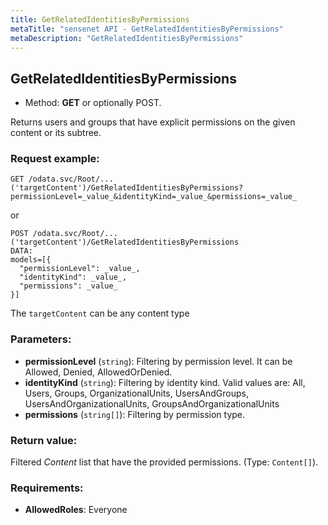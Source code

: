 ```yaml
---
title: GetRelatedIdentitiesByPermissions
metaTitle: "sensenet API - GetRelatedIdentitiesByPermissions"
metaDescription: "GetRelatedIdentitiesByPermissions"
---
```


## GetRelatedIdentitiesByPermissions
- Method: **GET** or optionally POST.

Returns users and groups that have explicit permissions on the given content or its subtree.

### Request example:

```
GET /odata.svc/Root/...('targetContent')/GetRelatedIdentitiesByPermissions?permissionLevel=_value_&identityKind=_value_&permissions=_value_
```
or
```
POST /odata.svc/Root/...('targetContent')/GetRelatedIdentitiesByPermissions
DATA:
models=[{
  "permissionLevel": _value_, 
  "identityKind": _value_, 
  "permissions": _value_
}]
```
The `targetContent` can be any content type
### Parameters:
- **permissionLevel** (`string`): Filtering by permission level. It can be Allowed, Denied, AllowedOrDenied.
- **identityKind** (`string`): Filtering by identity kind. Valid values are: All, Users, Groups, OrganizationalUnits, UsersAndGroups, UsersAndOrganizationalUnits, GroupsAndOrganizationalUnits
- **permissions** (`string[]`): Filtering by permission type.

### Return value:
Filtered _Content_ list that have the provided permissions. (Type: `Content[]`).

### Requirements:
- **AllowedRoles**: Everyone

